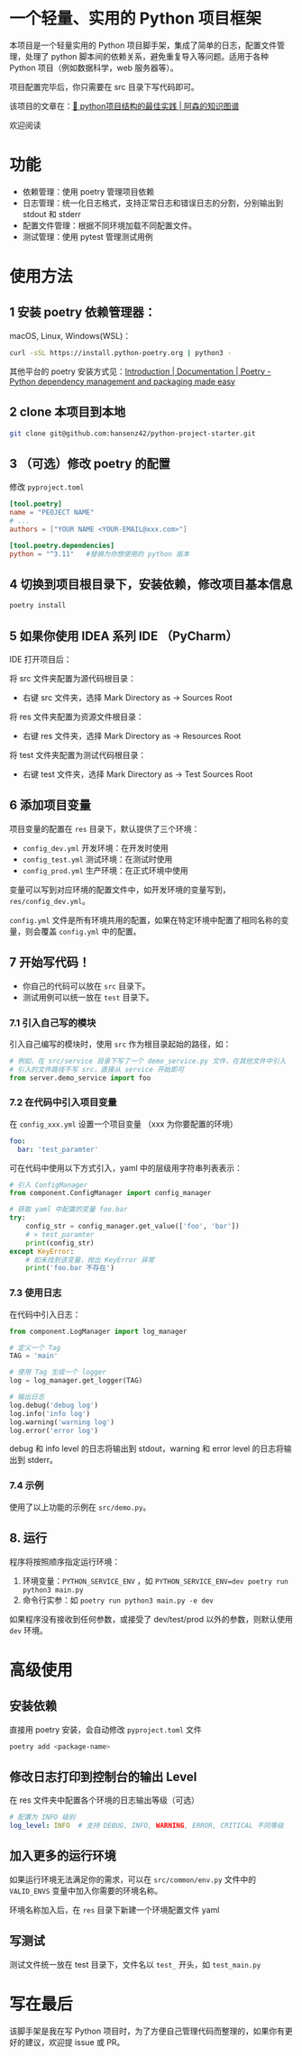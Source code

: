 # 一个轻量、实用的 Python 项目框架

本项目是一个轻量实用的 Python 项目脚手架，集成了简单的日志，配置文件管理，处理了 python 脚本间的依赖关系，避免重复导入等问题。适用于各种 Python 项目（例如数据科学，web 服务器等）。

项目配置完毕后，你只需要在 src 目录下写代码即可。

该项目的文章在：[🐍 python项目结构的最佳实践 | 阿森的知识图谱](https://www.windowdaydreaming.top/2023/06/19/python-project-structure/)

欢迎阅读

# 功能

- 依赖管理：使用 poetry 管理项目依赖
- 日志管理：统一化日志格式，支持正常日志和错误日志的分割，分别输出到 stdout 和 stderr
- 配置文件管理：根据不同环境加载不同配置文件。
- 测试管理：使用 pytest 管理测试用例

# 使用方法

## 1 安装 poetry 依赖管理器：

macOS, Linux, Windows(WSL)：
```bash
curl -sSL https://install.python-poetry.org | python3 -
```

其他平台的 poetry 安装方式见：[Introduction | Documentation | Poetry - Python dependency management and packaging made easy](https://python-poetry.org/docs/#installing-with-the-official-installer)

## 2 clone 本项目到本地
```bash
git clone git@github.com:hansenz42/python-project-starter.git
```

## 3 （可选）修改 poetry 的配置

修改 `pyproject.toml`
```toml
[tool.poetry]
name = "PEOJECT NAME"
# ...
authors = ["YOUR NAME <YOUR-EMAIL@xxx.com>"]

[tool.poetry.dependencies]
python = "^3.11"   #替换为你想使用的 python 版本
```


## 4 切换到项目根目录下，安装依赖，修改项目基本信息
```bash
poetry install
```

## 5 如果你使用 IDEA 系列 IDE （PyCharm）

IDE 打开项目后：

将 src 文件夹配置为源代码根目录：
- 右键 src 文件夹，选择 Mark Directory as -> Sources Root

将 res 文件夹配置为资源文件根目录：
- 右键 res 文件夹，选择 Mark Directory as -> Resources Root

将 test 文件夹配置为测试代码根目录：
- 右键 test 文件夹，选择 Mark Directory as -> Test Sources Root

## 6 添加项目变量

项目变量的配置在 `res` 目录下，默认提供了三个环境：
- `config_dev.yml` 开发环境：在开发时使用
- `config_test.yml` 测试环境：在测试时使用
- `config_prod.yml` 生产环境：在正式环境中使用

变量可以写到对应环境的配置文件中，如开发环境的变量写到， `res/config_dev.yml`。

`config.yml` 文件是所有环境共用的配置，如果在特定环境中配置了相同名称的变量，则会覆盖 `config.yml` 中的配置。

## 7 开始写代码！

- 你自己的代码可以放在 `src` 目录下。
- 测试用例可以统一放在 `test` 目录下。

### 7.1 引入自己写的模块

引入自己编写的模块时，使用 `src` 作为根目录起始的路径，如：
```python
# 例如，在 src/service 目录下写了一个 demo_service.py 文件，在其他文件中引入
# 引入的文件路径不写 src，直接从 service 开始即可
from server.demo_service import foo
```

### 7.2 在代码中引入项目变量

在 `config_xxx.yml` 设置一个项目变量 （xxx 为你要配置的环境）

```yaml
foo: 
  bar: 'test_paramter'
```

可在代码中使用以下方式引入，yaml 中的层级用字符串列表表示：

```python
# 引入 ConfigManager
from component.ConfigManager import config_manager

# 获取 yaml 中配置的变量 foo.bar
try:
    config_str = config_manager.get_value(['foo', 'bar'])
    # > test_paramter
    print(config_str)
except KeyError:
    # 如未找到该变量，抛出 KeyError 异常
    print('foo.bar 不存在')
```

### 7.3 使用日志

在代码中引入日志：

```python
from component.LogManager import log_manager

# 定义一个 Tag
TAG = 'main'

# 使用 Tag 生成一个 logger
log = log_manager.get_logger(TAG)

# 输出日志
log.debug('debug log')
log.info('info log')
log.warning('warning log')
log.error('error log')
```

debug 和 info level 的日志将输出到 stdout，warning 和 error level 的日志将输出到 stderr。

### 7.4 示例

使用了以上功能的示例在 `src/demo.py`。

## 8. 运行

程序将按照顺序指定运行环境： 
1. 环境变量：`PYTHON_SERVICE_ENV` ，如 `PYTHON_SERVICE_ENV=dev poetry run python3 main.py`
2. 命令行实参：如 `poetry run python3 main.py -e dev`

如果程序没有接收到任何参数，或接受了 dev/test/prod 以外的参数，则默认使用 `dev` 环境。

# 高级使用

## 安装依赖
直接用 poetry 安装，会自动修改 `pyproject.toml` 文件

```bash
poetry add <package-name>
```

## 修改日志打印到控制台的输出 Level
在 res 文件夹中配置各个环境的日志输出等级（可选）
```yaml
# 配置为 INFO 级别
log_level: INFO  # 支持 DEBUG, INFO, WARNING, ERROR, CRITICAL 不同等级
```

## 加入更多的运行环境

如果运行环境无法满足你的需求，可以在 `src/common/env.py` 文件中的 `VALID_ENVS` 变量中加入你需要的环境名称。

环境名称加入后，在 `res` 目录下新建一个环境配置文件 yaml


## 写测试

测试文件统一放在 test 目录下，文件名以 `test_` 开头，如 `test_main.py`

# 写在最后

该脚手架是我在写 Python 项目时，为了方便自己管理代码而整理的，如果你有更好的建议，欢迎提 issue 或 PR。
